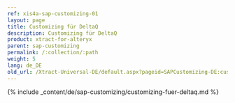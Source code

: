 ```yaml
---
ref: xis4a-sap-customizing-01
layout: page
title: Customizing für DeltaQ
description: Customizing für DeltaQ
product: xtract-for-alteryx
parent: sap-customizing
permalink: /:collection/:path
weight: 5
lang: de_DE
old_url: /Xtract-Universal-DE/default.aspx?pageid=SAPCustomizing-DE:customizing-fuer-deltaq
---
```


{% include _content/de/sap-customizing/customizing-fuer-deltaq.md  %}